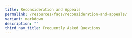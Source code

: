 ```yaml
---
title: Reconsideration and Appeals
permalink: /resources/faqs/reconsideration-and-appeals/
variant: markdown
description: ""
third_nav_title: Frequently Asked Questions
---
```

